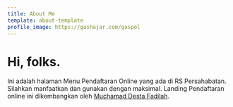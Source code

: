 ```yaml
---
title: About Me
template: about-template
profile_image: https://gashajar.com/gaspol
---
```


# Hi, folks.

Ini adalah halaman Menu Pendaftaran Online yang ada di RS Persahabatan. Silahkan manfaatkan dan gunakan dengan maksimal.
Landing Pendaftaran online ini dikembangkan oleh [Muchamad Desta Fadilah](https://topidesta.my.id).